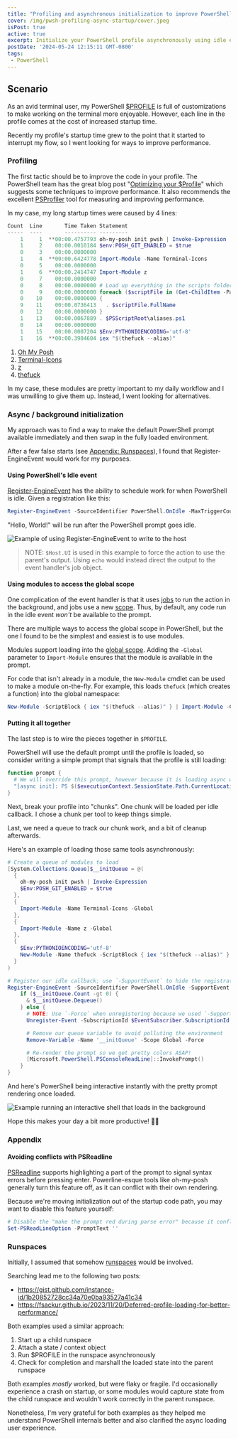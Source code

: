 ```yaml
---
title: "Profiling and asynchronous initialization to improve PowerShell startup"
cover: /img/pwsh-profiling-async-startup/cover.jpeg
isPost: true
active: true
excerpt: Initialize your PowerShell profile asynchronously using idle events
postDate: '2024-05-24 12:15:11 GMT-0800'
tags:
 - PowerShell
---
```


## Scenario

As an avid terminal user, my PowerShell [$PROFILE](https://learn.microsoft.com/en-us/powershell/module/microsoft.powershell.core/about/about_profiles?view=powershell-7.4)
is full of customizations to make working on the terminal more enjoyable. However, each line in the profile comes at the
cost of increased startup time.

Recently my profile's startup time grew to the point that it started to interrupt my flow, so I went looking for
ways to improve performance.

### Profiling

The first tactic should be to improve the code in your profile. The PowerShell team has the great blog post
"[Optimizing your $Profile](https://devblogs.microsoft.com/powershell/optimizing-your-profile/)" which suggests some
techniques to improve performance. It also recommends the excellent [PSProfiler](https://github.com/IISResetMe/PSProfiler)
tool for measuring and improving performance.

In my case, my long startup times were caused by 4 lines:

```powershell
Count  Line       Time Taken Statement
-----  ----       ---------- ---------
    1     1  **00:00.4757793 oh-my-posh init pwsh | Invoke-Expression
    1     2    00:00.0010184 $env:POSH_GIT_ENABLED = $true
    0     3    00:00.0000000
    1     4  **00:00.6424778 Import-Module -Name Terminal-Icons
    0     5    00:00.0000000
    1     6  **00:00.2414747 Import-Module z
    0     7    00:00.0000000
    0     8    00:00.0000000 # Load up everything in the scripts folder
    0     9    00:00.0000000 foreach ($scriptFile in (Get-ChildItem -Path $PSScriptRoot\scripts -Recurse -Include *.ps1))
    0    10    00:00.0000000 {
    9    11    00:00.0736413   . $scriptFile.FullName
    0    12    00:00.0000000 }
    1    13    00:00.0067889 . $PSScriptRoot\aliases.ps1
    0    14    00:00.0000000
    1    15    00:00.0007204 $Env:PYTHONIOENCODING='utf-8'
    1    16  **00:00.3904604 iex "$(thefuck --alias)"
```

1. [Oh My Posh](https://ohmyposh.dev/)
2. [Terminal-Icons](https://github.com/devblackops/Terminal-Icons)
3. [z](https://github.com/badmotorfinger/z)
4. [thefuck](https://github.com/nvbn/thefuck)

In my case, these modules are pretty important to my daily workflow and I was unwilling to give them up. Instead, I went
looking for alternatives.

### Async / background initialization

My approach was to find a way to make the default PowerShell prompt available immediately and then swap in the fully
loaded environment.

After a few false starts (see [Appendix: Runspaces](#runspaces)), I found that Register-EngineEvent would work for my
purposes.

#### Using PowerShell's Idle event

[Register-EngineEvent](https://learn.microsoft.com/en-us/powershell/module/microsoft.powershell.utility/register-engineevent?view=powershell-7.4)
has the ability to schedule work for when PowerShell is idle. Given a registration like this:

```powershell
Register-EngineEvent -SourceIdentifier PowerShell.OnIdle -MaxTriggerCount 1 -Action { $Host.UI.WriteLine("Hello, World!") }
```

"Hello, World!" will be run after the PowerShell prompt goes idle.

![Example of using Register-EngineEvent to write to the host][img-example-idle-event]

> NOTE: `$Host.UI` is used in this example to force the action to use the parent's output. Using `echo` would instead
> direct the output to the event handler's job object.

#### Using modules to access the global scope

One complication of the event handler is that it uses
[jobs](https://learn.microsoft.com/en-us/powershell/module/microsoft.powershell.core/about/about_jobs?view=powershell-7.4)
to run the action in the background, and jobs use a new
[scope](https://learn.microsoft.com/en-us/powershell/module/microsoft.powershell.core/about/about_scopes?view=powershell-7.4).
Thus, by default, any code run in the idle event _won't_ be available to the prompt.

There are multiple ways to access the global scope in PowerShell, but the one I found to be the simplest and easiest
is to use modules.

Modules support loading into the
[global scope](https://learn.microsoft.com/en-us/powershell/module/microsoft.powershell.core/import-module?view=powershell-7.4#-global).
Adding the `-Global` parameter to `Import-Module` ensures that the module is available in the prompt.

For code that isn't already in a module, the `New-Module` cmdlet can be used to make a module on-the-fly. For example,
this loads `thefuck` (which creates a function) into the global namespace:

```powershell
New-Module -ScriptBlock { iex "$(thefuck --alias)" } | Import-Module -Global
```

#### Putting it all together

The last step is to wire the pieces together in `$PROFILE`.

PowerShell will use the default prompt until the profile is loaded, so consider writing a simple prompt that signals
that the profile is still loading:

```powershell
function prompt {
  # We will override this prompt, however because it is loading async we want to communicate that the real prompt is still loading.
  "[async init]: PS $($executionContext.SessionState.Path.CurrentLocation)$('>' * ($nestedPromptLevel + 1)) ";
}
```

Next, break your profile into "chunks". One chunk will be loaded per idle callback. I chose a chunk per tool to keep
things simple.

Last, we need a queue to track our chunk work, and a bit of cleanup afterwards.

Here's an example of loading those same tools asynchronously:

```powershell
# Create a queue of modules to load
[System.Collections.Queue]$__initQueue = @(
  {
    oh-my-posh init pwsh | Invoke-Expression
    $Env:POSH_GIT_ENABLED = $true
  },
  {
    Import-Module -Name Terminal-Icons -Global
  },
  {
    Import-Module -Name z -Global
  },
  {
    $Env:PYTHONIOENCODING='utf-8'
    New-Module -Name thefuck -ScriptBlock { iex "$(thefuck --alias)" } | Import-Module -Global
  }
)

# Register our idle callback; use `-SupportEvent` to hide the registration from the user
Register-EngineEvent -SourceIdentifier PowerShell.OnIdle -SupportEvent -Action {
    if ($__initQueue.Count -gt 0) {
      & $__initQueue.Dequeue()
    } else {
      # NOTE: Use `-Force` when unregistering because we used `-SupportEvent` when registering
      Unregister-Event -SubscriptionId $EventSubscriber.SubscriptionId -Force

      # Remove our queue variable to avoid polluting the environment
      Remove-Variable -Name '__initQueue' -Scope Global -Force

      # Re-render the prompt so we get pretty colors ASAP!
      [Microsoft.PowerShell.PSConsoleReadLine]::InvokePrompt()
    }
}
```

And here's PowerShell being interactive instantly with the pretty prompt rendering once loaded.

![Example running an interactive shell that loads in the background][img-example-async]

Hope this makes your day a bit more productive! 🧑‍💻

### Appendix

#### Avoiding conflicts with PSReadline

[PSReadline](https://github.com/PowerShell/PSReadLine) supports highlighting a part of the prompt to signal syntax errors
before pressing enter. Powerline-esque tools like oh-my-posh generally turn this feature off, as it can conflict with
their own rendering.

Because we're moving initialization out of the startup code path, you may want to disable this feature yourself:

```powershell
# Disable the "make the prompt red during parse error" because it conflicts with oh-my-posh
Set-PSReadLineOption -PromptText ''
```

### Runspaces

Initially, I assumed that somehow
[runspaces](https://learn.microsoft.com/en-us/powershell/scripting/developer/hosting/creating-runspaces?view=powershell-7.4)
would be involved.

Searching lead me to the following two posts:

- https://gist.github.com/instance-id/1b20852728cc34a70e0ba93527a41c34
- https://fsackur.github.io/2023/11/20/Deferred-profile-loading-for-better-performance/

Both examples used a similar approach:

1. Start up a child runspace
2. Attach a state / context object
3. Run $PROFILE in the runspace asynchronously
4. Check for completion and marshall the loaded state into the parent runspace

Both examples _mostly_ worked, but were flaky or fragile. I'd occasionally experience a crash on startup, or some modules
would capture state from the child runspace and wouldn't work correctly in the parent runspace.

Nonetheless, I'm very grateful for both examples as they helped me understand PowerShell internals better and also
clarified the async loading user experience. 

[img-example-idle-event]: /img/pwsh-profiling-async-startup/example-idle-event.gif
[img-example-async]: /img/pwsh-profiling-async-startup/example-async.gif
